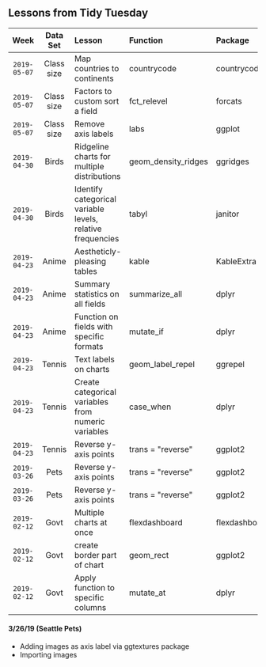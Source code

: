 ## Lessons from Tidy Tuesday

| Week | Data Set | Lesson | Function | Package 
| :---: | :---: | :--- | :--- | :--- |
|`2019-05-07`| Class size | Map countries to continents | countrycode | countrycode |
|`2019-05-07`| Class size | Factors to custom sort a field | fct_relevel | forcats |
|`2019-05-07`| Class size | Remove axis labels | labs | ggplot |
|`2019-04-30`| Birds | Ridgeline charts for multiple distributions | geom_density_ridges | ggridges |
|`2019-04-30`| Birds | Identify categorical variable levels, relative frequencies | tabyl | janitor |
|`2019-04-23`| Anime | Aestheticly-pleasing tables | kable | KableExtra |
|`2019-04-23`| Anime | Summary statistics on all fields | summarize_all | dplyr |
|`2019-04-23`| Anime | Function on fields with specific formats | mutate_if | dplyr |
|`2019-04-23`| Tennis | Text labels on charts | geom_label_repel | ggrepel |
|`2019-04-23`| Tennis | Create categorical variables from numeric variables | case_when | dplyr |
|`2019-04-23`| Tennis | Reverse y-axis points | trans = "reverse" | ggplot2 |
|`2019-03-26`| Pets | Reverse y-axis points | trans = "reverse" | ggplot2 |
|`2019-03-26`| Pets | Reverse y-axis points | trans = "reverse" | ggplot2 |
|`2019-02-12`| Govt | Multiple charts at once | flexdashboard | flexdashboard |
|`2019-02-12`| Govt | create border part of chart | geom_rect | ggplot2 |
|`2019-02-12`| Govt | Apply function to specific columns | mutate_at | dplyr |



#### 3/26/19 (Seattle Pets)

   + Adding images as axis label via ggtextures package
   + Importing images
